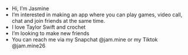-  Hi, I’m Jasmine 
-  I’m interested in making an app where you can play games, video call, chat and join friends at the same time.
-  I love Taylor Swift and crochet  
-  I’m looking to make new friends
-  You can reach me via my Snapchat @jam.mine or my Tiktok @jam.mine26

<!---
26jasmine/26jasmine is a ✨ special ✨ repository because its `README.md` (this file) appears on your GitHub profile.
You can click the Preview link to take a look at your changes.
--->
